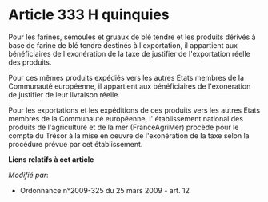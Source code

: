 # Article 333 H quinquies

Pour les farines, semoules et gruaux de blé tendre et les produits dérivés à base de farine de blé tendre destinés à
l'exportation, il appartient aux bénéficiaires de l'exonération de la taxe de justifier de l'exportation réelle des
produits. 

Pour ces mêmes produits expédiés vers les autres Etats membres de la Communauté européenne, il appartient aux bénéficiaires
de l'exonération de justifier de leur livraison réelle. 

Pour les exportations et les expéditions de ces produits vers les autres Etats membres de la Communauté européenne, l'
établissement national des produits de l'agriculture et de la mer (FranceAgriMer) procède pour le compte du Trésor à la mise
en oeuvre de l'exonération de la taxe selon la procédure prévue par cet établissement.

**Liens relatifs à cet article**

_Modifié par_:

  - Ordonnance n°2009-325 du 25 mars 2009 - art. 12
